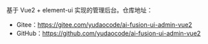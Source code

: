 基于 Vue2 + element-ui 实现的管理后台。仓库地址：

* Gitee：<https://gitee.com/yudaocode/ai-fusion-ui-admin-vue2>
* GitHub：<https://github.com/yudaocode/ai-fusion-ui-admin-vue2>
